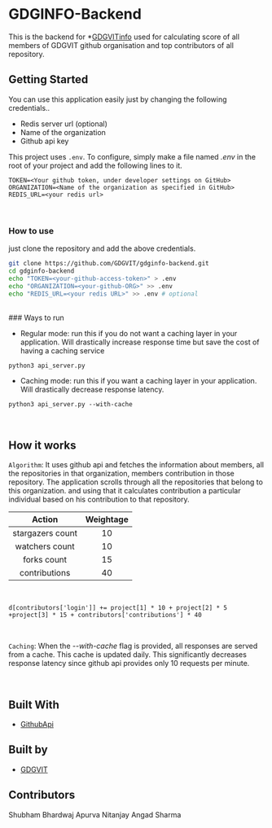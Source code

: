 # GDGINFO-Backend

This is the backend for *[GDGVITinfo](https://info.gdgvitvellore.com) used for calculating score of all members of GDGVIT github organisation and top contributors of all repository.


## Getting Started

You can use this application easily just by changing the following credentials..

* Redis server url (optional)
* Name of the organization
* Github api key

This project uses `.env`. To configure, simply make a file named *.env* in the root of your project and add the following lines to it.

```
TOKEN=<Your github token, under developer settings on GitHub>
ORGANIZATION=<Name of the organization as specified in GitHub>
REDIS_URL=<your redis url>
```

<br/>

### How to use

just clone the repository and add the above credentials.

```bash
git clone https://github.com/GDGVIT/gdginfo-backend.git
cd gdginfo-backend
echo "TOKEN=<your-github-access-token>" > .env
echo "ORGANIZATION=<your-github-ORG>" >> .env
echo "REDIS_URL=<your redis URL>" >> .env # optional
```

<br/>
### Ways to run

*	Regular mode: run this if you do not want a caching layer in your application. Will drastically increase response time but save the cost of having a caching service

```
python3 api_server.py
```

* Caching mode: run this if you want a caching layer in your application. Will drastically decrease response latency.

```
python3 api_server.py --with-cache
```
<br/>

## How it works

`Algorithm`: It uses github api and fetches the information about members, all the repositories in that organization, 
members contribution in those repository.
The application scrolls through all the repositories that belong to this organization.
and using that it calculates contribution a particular individual based on his contribution to that repository.


| Action | Weightage |
|:------:|:---------:|
| stargazers count | 10 |
| watchers count | 10 |
| forks count | 15 |
| contributions | 40 |

<br/>

```
d[contributors['login']] += project[1] * 10 + project[2] * 5 +project[3] * 15 + contributors['contributions'] * 40
```
<br/>

`Caching`: When the *--with-cache* flag is provided, all responses are served from a cache. This cache is updated daily. This significantly decreases response latency since github api provides only 10 requests per minute. 


<br/>

## Built With

* [GithubApi](https://developer.github.com/v3/) 

## Built by
* [GDGVIT](https://www.gdgvitvellore.com)

## Contributors

Shubham Bhardwaj
Apurva Nitanjay
Angad Sharma

